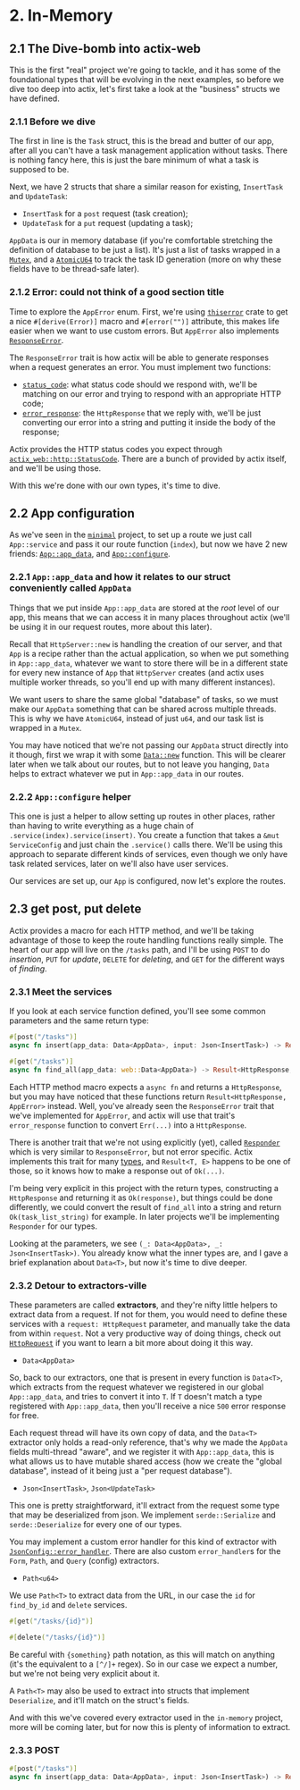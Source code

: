 # 2. In-Memory

## 2.1 The Dive-bomb into actix-web

This is the first "real" project we're going to tackle, and it has some of the foundational
types that will be evolving in the next examples, so before we dive too deep into actix, let's first
take a look at the "business" structs we have defined.

### 2.1.1 Before we dive

The first in line is the `Task` struct, this is the bread and butter of our app, after all you can't
have a task management application without tasks. There is nothing fancy here, this is just the
bare minimum of what a task is supposed to be.

Next, we have 2 structs that share a similar reason for existing, `InsertTask` and `UpdateTask`:

- `InsertTask` for a `post` request (task creation);
- `UpdateTask` for a `put` request (updating a task);

`AppData` is our in memory database (if you're comfortable stretching the definition of database to
be just a list). It's just a list of tasks wrapped in a
[`Mutex`](https://doc.rust-lang.org/std/sync/struct.Mutex.html), and a
[`AtomicU64`](https://doc.rust-lang.org/std/sync/atomic/struct.AtomicU64.html) to track the task
ID generation (more on why these fields have to be thread-safe later).

### 2.1.2 Error: could not think of a good section title

Time to explore the `AppError` enum. First, we're using
[`thiserror`](https://docs.rs/thiserror/1.0.26/thiserror/) crate to get a nice
`#[derive(Error)]` macro and `#[error("")]` attribute, this makes life easier when we want to use
custom errors. But `AppError` also implements
[`ResponseError`](https://docs.rs/actix-web/4.0.0-beta.8/actix_web/trait.ResponseError.html).

The `ResponseError` trait is how actix will be able to generate responses when a request generates
an error. You must implement two functions:

- [`status_code`](https://docs.rs/actix-web/4.0.0-beta.8/actix_web/trait.ResponseError.html#method.status_code): what status code should we respond with, we'll be matching on our error and trying to
  respond with an appropriate HTTP code;
- [`error_response`](https://docs.rs/actix-web/4.0.0-beta.8/actix_web/trait.ResponseError.html#method.error_response): the `HttpResponse` that we reply with, we'll be just converting our
  error into a string and putting it inside the body of the response;

Actix provides the HTTP status codes you expect through
[`actix_web::http::StatusCode`](https://docs.rs/actix-web/4.0.0-beta.8/actix_web/http/struct.StatusCode.html).
There are a bunch of provided by actix itself, and we'll be using those.

With this we're done with our own types, it's time to dive.

## 2.2 App configuration

As we've seen in the [`minimal`](../minimal/) project, to set up a route we just call `App::service`
and pass it our route function (`index`), but now we have 2 new friends:
[`App::app_data`](https://docs.rs/actix-web/4.0.0-beta.8/actix_web/struct.App.html#method.app_data),
and
[`App::configure`](https://docs.rs/actix-web/4.0.0-beta.8/actix_web/struct.App.html#method.configure).

### 2.2.1 `App::app_data` and how it relates to our struct conveniently called `AppData`

Things that we put inside `App::app_data` are stored at the _root_ level of our app, this means
that we can access it in many places throughout actix (we'll be using it in our request routes, more
about this later).

Recall that `HttpServer::new` is handling the creation of our server, and that `App` is a recipe
rather than the actual application, so when we put something in `App::app_data`, whatever we
want to store there will be in a different state for every new instance of `App` that `HttpServer`
creates (and actix uses multiple worker threads, so you'll end up with many different instances).

We want users to share the same global "database" of tasks, so we must make our `AppData` something
that can be shared across multiple threads. This is why we have `AtomicU64`, instead of just `u64`,
and our task list is wrapped in a `Mutex`.

You may have noticed that we're not passing our `AppData` struct directly into it though, first we
wrap it with some
[`Data::new`](https://docs.rs/actix-web/4.0.0-beta.8/actix_web/web/struct.Data.html#) function. This
will be clearer later when we talk about our routes, but to not leave you hanging, `Data` helps
to extract whatever we put in `App::app_data` in our routes.

### 2.2.2 `App::configure` helper

This one is just a helper to allow setting up routes in other places, rather than having to write
everything as a huge chain of `.service(index).service(insert)`. You create a function that takes
a `&mut ServiceConfig` and just chain the `.service()` calls there. We'll be using this approach to
separate different kinds of services, even though we only have task related services, later on we'll
also have user services.

Our services are set up, our `App` is configured, now let's explore the routes.

## 2.3 get post, put delete

Actix provides a macro for each HTTP method, and we'll be taking advantage of those to keep the
route handling functions really simple. The heart of our app will live on the `/tasks` path, and
I'll be using `POST` to do _insertion_, `PUT` for _update_, `DELETE` for _deleting_, and `GET` for
the different ways of _finding_.

### 2.3.1 Meet the services

If you look at each service function defined, you'll see some common parameters and the same return
type:

```rust
#[post("/tasks")]
async fn insert(app_data: Data<AppData>, input: Json<InsertTask>) -> Result<HttpResponse, AppError>

#[get("/tasks")]
async fn find_all(app_data: web::Data<AppData>) -> Result<HttpResponse, AppError>
```

Each HTTP method macro expects a `async fn` and returns a `HttpResponse`, but you may have noticed
that these functions return `Result<HttpResponse, AppError>` instead. Well, you've already seen the
`ResponseError` trait that we've implemented for `AppError`, and actix will use that trait's
`error_response` function to convert `Err(...)` into a `HttpResponse`.

There is another trait that we're not using explicitly (yet), called
[`Responder`](https://docs.rs/actix-web/4.0.0-beta.8/actix_web/trait.Responder.html) which is very
similar to `ResponseError`, but not error specific. Actix implements this trait for many
[types](https://docs.rs/actix-web/4.0.0-beta.8/actix_web/trait.Responder.html#foreign-impls), and
`Result<T, E>` happens to be one of those, so it knows how to make a response out of `Ok(...)`.

I'm being very explicit in this project with the return types, constructing a `HttpResponse` and
returning it as `Ok(response)`, but things could be done differently, we could convert the result
of `find_all` into a string and return `Ok(task_list_string)` for example. In later projects we'll
be implementing `Responder` for our types.

Looking at the parameters, we see `(_: Data<AppData>, _: Json<InsertTask>)`. You already know what
the inner types are, and I gave a brief explanation about `Data<T>`, but now it's time to dive
deeper.

### 2.3.2 Detour to extractors-ville

These parameters are called **extractors**, and they're nifty little helpers to extract data from a
request. If not for them, you would need to define these services with a `request: HttpRequest`
parameter, and manually take the data from within `request`. Not a very productive way of doing
things, check out
[`HttpRequest`](https://docs.rs/actix-web/4.0.0-beta.8/actix_web/struct.HttpRequest.html) if you
want to learn a bit more about doing it this way.

- `Data<AppData>`

So, back to our extractors, one that is present in every function is `Data<T>`, which extracts from
the request whatever we registered in our global `App::app_data`, and tries to convert it into `T`.
If `T` doesn't match a type registered with `App::app_data`, then you'll receive a nice `500` error
response for free.

Each request thread will have its own copy of data, and the `Data<T>` extractor only holds a
read-only reference, that's why we made the `AppData` fields multi-thread "aware", and we register
it with `App::app_data`, this is what allows us to have mutable shared access (how we create the
"global database", instead of it being just a "per request database").

- `Json<InsertTask>`, `Json<UpdateTask>`

This one is pretty straightforward, it'll extract from the request some type that may be
deserialized from json. We implement `serde::Serialize` and `serde::Deserialize` for every one of
our types.

You may implement a custom error handler for this kind of extractor with
[`JsonConfig::error_handler`](https://docs.rs/actix-web/4.0.0-beta.8/actix_web/web/struct.JsonConfig.html#method.error_handler). There are also custom `error_handler`s for the `Form`, `Path`, and
`Query` (config) extractors.

- `Path<u64>`

We use `Path<T>` to extract data from the URL, in our case the `id` for `find_by_id` and `delete`
services.

```rust
#[get("/tasks/{id}")]

#[delete("/tasks/{id}")]
```

Be careful with `{something}` path notation, as this will match on anything (it's the equivalent
to a `[^/]+` regex). So in our case we expect a number, but we're not being very explicit about it.

A `Path<T>` may also be used to extract into structs that implement `Deserialize`, and it'll match
on the struct's fields.

And with this we've covered every extractor used in the `in-memory` project, more will be coming
later, but for now this is plenty of information to extract.

### 2.3.3 POST

```rust
#[post("/tasks")]
async fn insert(app_data: Data<AppData>, input: Json<InsertTask>) -> Result<HttpResponse, AppError>
```

